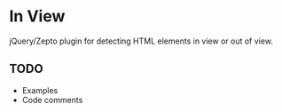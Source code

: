 # In View
jQuery/Zepto plugin for detecting HTML elements in view or out of view.

## TODO

- Examples
- Code comments
